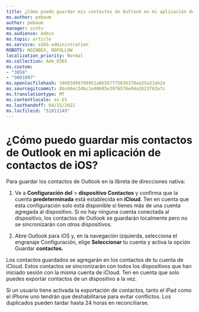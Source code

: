 ```yaml
---
title: ¿Cómo puedo guardar mis contactos de Outlook en mi aplicación de contactos de iOS?
ms.author: pebaum
author: pebaum
manager: scotv
ms.audience: Admin
ms.topic: article
ms.service: o365-administration
ROBOTS: NOINDEX, NOFOLLOW
localization_priority: Normal
ms.collection: Adm_O365
ms.custom:
- "3058"
- "9001097"
ms.openlocfilehash: 34603d90799951a8b567f75036370aa25a33ab2e
ms.sourcegitcommit: 8bc60ec34bc1e40685e3976576e04a2623f63a7c
ms.translationtype: MT
ms.contentlocale: es-ES
ms.lasthandoff: 04/15/2021
ms.locfileid: "51811149"
---
```

# <a name="how-do-i-save-my-outlook-contacts-to-my-ios-contacts-app"></a>¿Cómo puedo guardar mis contactos de Outlook en mi aplicación de contactos de iOS?

Para guardar los contactos de Outlook en la libreta de direcciones nativa:
 
1. Ve a **Configuración del**  >  **dispositivo Contactos** y confirma que la cuenta **predeterminada** está establecida en **iCloud**. Ten en cuenta que esta configuración solo está disponible si tienes más de una cuenta agregada al dispositivo. Si no hay ninguna cuenta conectada al dispositivo, los contactos de Outlook se guardarán localmente pero no se sincronizarán con otros dispositivos.
 
2. Abre Outlook para iOS y, en la navegación izquierda, selecciona el engranaje Configuración, elige **Seleccionar** tu cuenta y activa la opción Guardar **contactos.**
 
Los contactos guardados se agregarán en los contactos de tu cuenta de iCloud. Estos contactos se sincronizarán con todos los dispositivos que han iniciado sesión con la misma cuenta de iCloud. Ten en cuenta que solo puedes exportar contactos de un dispositivo a la vez.
 
Si un usuario tiene activada la exportación de contactos, tanto el iPad como el iPhone uno tendrán que deshabilitarse para evitar conflictos. Los duplicados pueden tardar hasta 24 horas en reconciliarse.